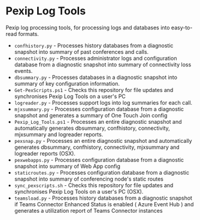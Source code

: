 # Pexip Log Tools
Pexip log processing tools, for processing logs and databases into easy-to-read formats.

 * `confhistory.py` - Processes history databases from a diagnostic snapshot into summary of past conferences and calls.
 * `connectivity.py` - Processes administrator logs and configuration database from a diagnostic snapshot into summary of connectivity loss events.
 * `dbsummary.py` - Processes databases in a diagnostic snapshot into summary of key configuration information.
 * `Get-PexScripts.ps1` - Checks this repository for file updates and synchronises Pexip Log Tools on a user's PC
 * `logreader.py` - Processes support logs into log summaries for each call.
 * `mjxsummary.py` - Processes configuration database from a diagnostic snapshot and generates a summary of One Touch Join config
 * `Pexip_Log_Tools.ps1` - Processes an entire diagnostic snapshot and automatically generates dbsummary, confhistory, connectivity, mjxsummary and logreader reports.
 * `pexsnap.py` - Processes an entire diagnostic snapshot and automatically generates dbsummary, confhistory, connectivity, mjxsummary and logreader reports (OSX).
 * `pexwebapps.py` - Processes configuration database from a diagnostic snapshot into summary of Web App config
 * `staticroutes.py` - Processes configuration database from a diagnostic snapshot into summary of conferencing node's static routes
 * `sync_pexscripts.sh` - Checks this repository for file updates and synchronises Pexip Log Tools on a user's PC (OSX).
 * `teamsload.py` - Processes history databases from a diagnostic snapshot if Teams Connector Enhanced Status is enabled ( Azure Event Hub )  and generates a utilization report of Teams Connector instances
 